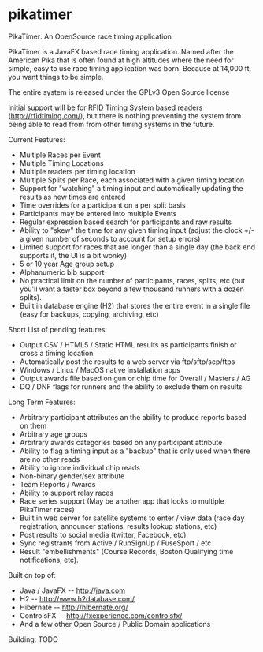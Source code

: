 # pikatimer
PikaTimer: An OpenSource race timing application

PikaTimer is a JavaFX based race timing application. Named after the American Pika that is often found at high altitudes where the need for simple, easy to use race timing application was born. Because at 14,000 ft, you want things to be simple.

The entire system is released under the GPLv3 Open Source license

Initial support will be for RFID Timing System based readers (http://rfidtiming.com/), but there is nothing preventing the system from being able to read from from other timing systems in the future.

Current Features:
* Multiple Races per Event
* Multiple Timing Locations
* Multiple readers per timing location
* Multiple Splits per Race, each associated with a given timing location
* Support for "watching" a timing input and automatically updating the results as new times are entered
* Time overrides for a participant on a per split basis
* Participants may be entered into multiple Events
* Regular expression based search for participants and raw results
* Ability to "skew" the time for any given timing input (adjust the clock +/- a given number of seconds to account for setup errors)
* Limited support for races that are longer than a single day (the back end supports it, the UI is a bit wonky)
* 5 or 10 year Age group setup
* Alphanumeric bib support
* No practical limit on the number of participants, races, splits, etc (but you'll want a faster box beyond a few thousand runners with a dozen splits).
* Built in database engine (H2) that stores the entire event in a single file (easy for backups, copying, archiving, etc)

Short List of pending features:
* Output CSV / HTML5 / Static HTML results as participants finish or cross a timing location
* Automatically post the results to a web server via ftp/sftp/scp/ftps
* Windows / Linux / MacOS native installation apps
* Output awards file based on gun or chip time for Overall / Masters / AG
* DQ / DNF flags for runners and the ability to exclude them on results

Long Term Features:
* Arbitrary participant attributes an the ability to produce reports based on them
* Arbitrary age groups
* Arbitrary awards categories based on any participant attribute
* Ability to flag a timing input as a "backup" that is only used when there are no other reads
* Ability to ignore individual chip reads
* Non-binary gender/sex attribute
* Team Reports / Awards
* Ability to support relay races
* Race series support (May be another app that looks to multiple PikaTimer races)
* Built in web server for satellite systems to enter / view data (race day registration, announcer stations, results lookup stations, etc)
* Post results to social media (twitter, Facebook, etc)
* Sync registrants from Active / RunSignUp / FuseSport / etc
* Result "embellishments" (Course Records, Boston Qualifying time notifications, etc).

Built on top of:
* Java / JavaFX -- http://java.com
* H2 -- http://www.h2database.com/
* Hibernate -- http://hibernate.org/
* ControlsFX -- http://fxexperience.com/controlsfx/
* And a few other Open Source / Public Domain applications

Building: TODO
